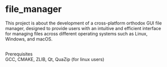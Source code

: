 # file_manager

This project is about the development of a cross-platform orthodox GUI file manager, designed to provide
users with an intuitive and efficient interface for managing files
across different operating systems such as Linux, Windows, and macOS.
<br> <br>

Prerequisites <br>
GCC, CMAKE, ZLIB, Qt, QuaZip (for linux users)
